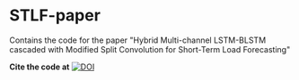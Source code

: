 # STLF-paper
Contains the code for the paper "Hybrid Multi-channel LSTM-BLSTM cascaded with Modified Split Convolution for Short-Term Load Forecasting"

**Cite the code at** <a href="https://zenodo.org/doi/10.5281/zenodo.11179867"><img src="https://zenodo.org/badge/799179242.svg" alt="DOI"></a>

